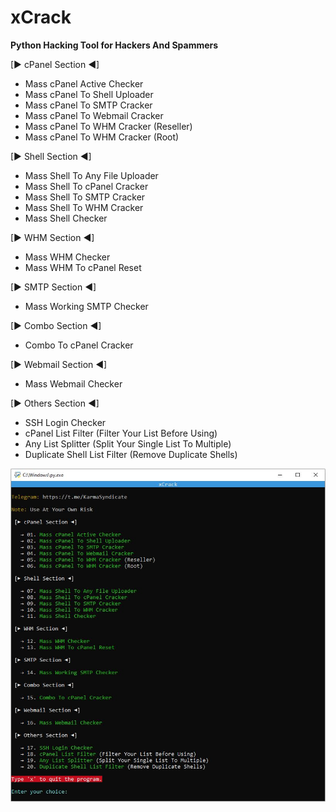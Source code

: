 # xCrack

**Python Hacking Tool for Hackers And Spammers**

[► cPanel Section ◄]

+ Mass cPanel Active Checker
+ Mass cPanel To Shell Uploader
+ Mass cPanel To SMTP Cracker
+ Mass cPanel To Webmail Cracker
+ Mass cPanel To WHM Cracker (Reseller)
+ Mass cPanel To WHM Cracker (Root)

 [► Shell Section ◄]

+ Mass Shell To Any File Uploader
+ Mass Shell To cPanel Cracker
+ Mass Shell To SMTP Cracker
+ Mass Shell To WHM Cracker
+ Mass Shell Checker

 [► WHM Section ◄]

+ Mass WHM Checker
+ Mass WHM To cPanel Reset

 [► SMTP Section ◄]

+ Mass Working SMTP Checker

 [► Combo Section ◄]

+ Combo To cPanel Cracker

 [► Webmail Section ◄]

+ Mass Webmail Checker

 [► Others Section ◄]

+ SSH Login Checker
+ cPanel List Filter (Filter Your List Before Using)
+ Any List Splitter (Split Your Single List To Multiple)
+ Duplicate Shell List Filter (Remove Duplicate Shells)

![alt text](https://raw.githubusercontent.com/cpkarma/img/main/xCrack.jpg)

